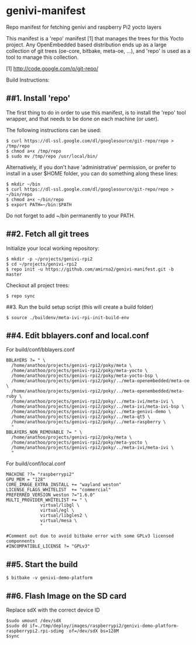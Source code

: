 # genivi-manifest
Repo manifest for fetching genivi and raspberry Pi2 yocto layers

This manifest is a 'repo' manifest [1] that manages the trees for this
Yocto project. Any OpenEmbedded based distribution ends up as a large collection 
of git trees (oe-core, bitbake, meta-oe, ...), and 'repo' is used as a tool to manage this collection.

[1] http://code.google.com/p/git-repo/

Build Instructions:

##1. Install 'repo'
----

The first thing to do in order to use this manifest, is to install
the 'repo' tool wrapper, and that needs to be done on each machine (or user).

The following instructions can be used:
```
$ curl https://dl-ssl.google.com/dl/googlesource/git-repo/repo > /tmp/repo
$ chmod a+x /tmp/repo
$ sudo mv /tmp/repo /usr/local/bin/
```
Alternatively, if you don't have 'administrative' permission, or prefer to
install in a user $HOME folder, you can do something along these lines:
```
$ mkdir ~/bin
$ curl https://dl-ssl.google.com/dl/googlesource/git-repo/repo > ~/bin/repo
$ chmod a+x ~/bin/repo
$ export PATH=~/bin:$PATH
```
Do not forget to add ~/bin permanently to your PATH.

##2. Fetch all git trees
----

Initialize your local working repository:
```
$ mkdir -p ~/projects/genivi-rpi2
$ cd ~/projects/genivi-rpi2
$ repo init -u https://github.com/amirna2/genivi-manifest.git -b master
```
Checkout all project trees:
```
$ repo sync
```
##3. Run the build setup script (this will create a build folder)

```
$ source ./buildenv/meta-ivi-rpi-init-build-env
```
##4. Edit bblayers.conf and local.conf
----
For build/conf/bblayers.conf
```
BBLAYERS ?= " \
  /home/anathoo/projects/genivi-rpi2/poky/meta \
  /home/anathoo/projects/genivi-rpi2/poky/meta-yocto \
  /home/anathoo/projects/genivi-rpi2/poky/meta-yocto-bsp \
  /home/anathoo/projects/genivi-rpi2/poky/../meta-openembedded/meta-oe \
  /home/anathoo/projects/genivi-rpi2/poky/../meta-openembedded/meta-ruby \
  /home/anathoo/projects/genivi-rpi2/poky/../meta-ivi/meta-ivi \
  /home/anathoo/projects/genivi-rpi2/poky/../meta-ivi/meta-ivi-bsp \
  /home/anathoo/projects/genivi-rpi2/poky/../meta-genivi-demo \
  /home/anathoo/projects/genivi-rpi2/poky/../meta-qt5 \
  /home/anathoo/projects/genivi-rpi2/poky/../meta-raspberry \
  "
BBLAYERS_NON_REMOVABLE ?= " \
  /home/anathoo/projects/genivi-rpi2/poky/meta \
  /home/anathoo/projects/genivi-rpi2/poky/meta-yocto \
  /home/anathoo/projects/genivi-rpi2/poky/../meta-ivi/meta-ivi \
  "
```
For build/conf/local.conf
```
MACHINE ??= "raspberrypi2"
GPU_MEM = "128"
CORE_IMAGE_EXTRA_INSTALL += "wayland weston"
LICENSE_FLAGS_WHITELIST  += "commercial"
PREFERRED_VERSION_weston ?="1.6.0"
MULTI_PROVIDER_WHITELIST += " \
             virtual/libgl \
             virtual/egl \
             virtual/libgles2 \
             virtual/mesa \
             "
```

```
#Comment out due to avoid bitbake error with some GPLv3 licensed componnents             
#INCOMPATIBLE_LICENSE ?= "GPLv3"
```
##5. Start the build
----
```
$ bitbake -v genivi-demo-platform
```
##6. Flash Image on the SD card
----

Replace sdX with the correct device ID
```
$sudo umount /dev/sdX
$sudo dd if=./tmp/deploy/images/raspberrypi2/genivi-demo-platform-raspberrypi2.rpi-sdimg  of=/dev/sdX bs=128M
$sync
```
